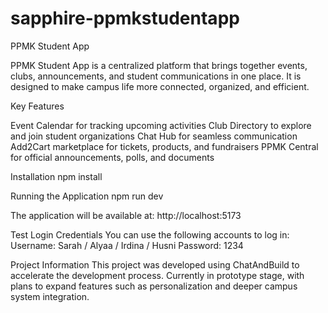 # sapphire-ppmkstudentapp

PPMK Student App

PPMK Student App is a centralized platform that brings together events, clubs, announcements, and student communications in one place. It is designed to make campus life more connected, organized, and efficient.

Key Features

Event Calendar for tracking upcoming activities
Club Directory to explore and join student organizations
Chat Hub for seamless communication
Add2Cart marketplace for tickets, products, and fundraisers
PPMK Central for official announcements, polls, and documents


Installation
npm install

Running the Application
npm run dev

The application will be available at:
http://localhost:5173

Test Login Credentials
You can use the following accounts to log in:
Username: Sarah / Alyaa / Irdina / Husni
Password: 1234

Project Information
This project was developed using ChatAndBuild to accelerate the development process.
Currently in prototype stage, with plans to expand features such as personalization and deeper campus system integration.
